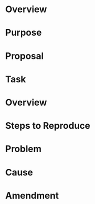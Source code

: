 <!-- 　Demand -->
# Overview
# Purpose
# Proposal
# Task

<!-- Bugs -->
# Overview
# Steps to Reproduce
# Problem
# Cause
# Amendment
